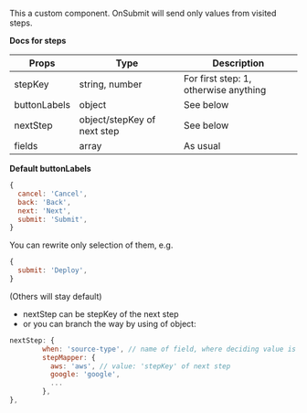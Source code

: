 This a custom component. OnSubmit will send only values from visited steps.

**Docs for steps**

| Props  | Type  |  Description |
| ------------- | ------------- | ------------- |
| stepKey  | string, number | For first step: 1, otherwise anything |
| buttonLabels  | object  | See below  |
| nextStep  | object/stepKey of next step | See below |
| fields  | array | As usual |

**Default buttonLabels**

```jsx
{
  cancel: 'Cancel',
  back: 'Back',
  next: 'Next',
  submit: 'Submit',
}
```

You can rewrite only selection of them, e.g.

```jsx
{
  submit: 'Deploy',
}
```

(Others will stay default)

- nextStep can be stepKey of the next step
- or you can branch the way by using of object:

```jsx
nextStep: {
        when: 'source-type', // name of field, where deciding value is stored
        stepMapper: {
          aws: 'aws', // value: 'stepKey' of next step
          google: 'google',
          ...
        },
},
```
